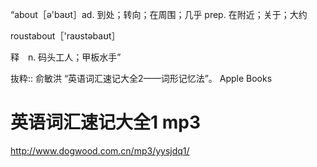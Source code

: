 “about［ə'baʊt］ad. 到处；转向；在周围；几乎 prep. 在附近；关于；大约

roustabout［'raʊstəbaʊt］

释　n. 码头工人；甲板水手”

抜粋:: 俞敏洪  “英语词汇速记大全2——词形记忆法”。 Apple Books  

# 英语词汇速记大全1 mp3
http://www.dogwood.com.cn/mp3/yysjdq1/
